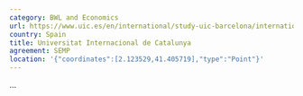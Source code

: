 ```yaml
---
category: BWL and Economics
url: https://www.uic.es/en/international/study-uic-barcelona/international-mobility/admission-and-enrolment-exchange-students
country: Spain
title: Universitat Internacional de Catalunya
agreement: SEMP
location: '{"coordinates":[2.123529,41.405719],"type":"Point"}'
---
```

...
